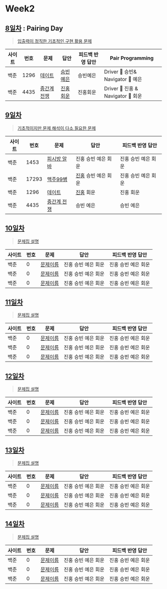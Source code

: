 # Week2

## [8일차](Day8) : Pairing Day

> [입출력이 정직한 기초적인 구현 활용 문제](https://www.acmicpc.net/group/workbook/view/9797/28820)

| 사이트 | 번호 | 문제                                                | 답안                                         | 피드백 반영 답안  | Pair Programming |
| ------ | ---- | --------------------------------------------------- | -------------------------------------------- | ----------------- | ----------------- |
| 백준   | 1296 | [데이트](https://www.acmicpc.net/problem/1296)      | [승빈예은](Day8/bj1296_wsblye.java) | 승빈예은 | Driver 🚗 승빈& Navigator 🧭 예은 |
| 백준   | 4435 | [중간계 전쟁](https://www.acmicpc.net/problem/4435) | [진홍회운](Day8/bj4435_kjhjhw.java) | 진홍회운 | Driver 🚗 진홍 & Navigator 🧭 회운 |

## [9일차](Day9)

> [기초적이지만 문제 해석이 다소 필요한 문제](https://www.acmicpc.net/group/workbook/view/9797/28871)

| 사이트 | 번호  | 문제                                                                       | 답안                | 피드백 반영 답안    |
| ------ | ----- | -------------------------------------------------------------------------- | ------------------- | ------------------- |
| 백준   | 1453 | [피시방 알바](https://www.acmicpc.net/problem/1453) | 진홍 승빈 예은 회운 | 진홍 승빈 예은 회운 |
| 백준   | 17293 | [맥주99병](https://www.acmicpc.net/problem/17293)                          | [진홍](Day9/bj17293_kjh.java) 승빈 예은 회운 | 진홍 승빈 예은 회운 |
| 백준   | 1296 | [데이트](https://www.acmicpc.net/problem/1296)      | [진홍](Day9/bj1296_kjh.java) 회운 | 진홍 회운 |
| 백준   | 4435 | [중간계 전쟁](https://www.acmicpc.net/problem/4435) | 승빈 예은 | 승빈 예은 |

## [10일차](Day10)

> [문제집 설명](문제집링크)

| 사이트 | 번호 | 문제                 | 답안                | 피드백 반영 답안    |
| ------ | ---- | -------------------- | ------------------- | ------------------- |
| 백준   | 0    | [문제이름](문제링크) | 진홍 승빈 예은 회운 | 진홍 승빈 예은 회운 |
| 백준   | 0    | [문제이름](문제링크) | 진홍 승빈 예은 회운 | 진홍 승빈 예은 회운 |
| 백준   | 0    | [문제이름](문제링크) | 진홍 승빈 예은 회운 | 진홍 승빈 예은 회운 |

## [11일차](Day11)

> [문제집 설명](문제집링크)

| 사이트 | 번호 | 문제                 | 답안                | 피드백 반영 답안    |
| ------ | ---- | -------------------- | ------------------- | ------------------- |
| 백준   | 0    | [문제이름](문제링크) | 진홍 승빈 예은 회운 | 진홍 승빈 예은 회운 |
| 백준   | 0    | [문제이름](문제링크) | 진홍 승빈 예은 회운 | 진홍 승빈 예은 회운 |
| 백준   | 0    | [문제이름](문제링크) | 진홍 승빈 예은 회운 | 진홍 승빈 예은 회운 |

## [12일차](Day12)

> [문제집 설명](문제집링크)

| 사이트 | 번호 | 문제                 | 답안                | 피드백 반영 답안    |
| ------ | ---- | -------------------- | ------------------- | ------------------- |
| 백준   | 0    | [문제이름](문제링크) | 진홍 승빈 예은 회운 | 진홍 승빈 예은 회운 |
| 백준   | 0    | [문제이름](문제링크) | 진홍 승빈 예은 회운 | 진홍 승빈 예은 회운 |
| 백준   | 0    | [문제이름](문제링크) | 진홍 승빈 예은 회운 | 진홍 승빈 예은 회운 |

## [13일차](Day13)

> [문제집 설명](문제집링크)

| 사이트 | 번호 | 문제                 | 답안                | 피드백 반영 답안    |
| ------ | ---- | -------------------- | ------------------- | ------------------- |
| 백준   | 0    | [문제이름](문제링크) | 진홍 승빈 예은 회운 | 진홍 승빈 예은 회운 |
| 백준   | 0    | [문제이름](문제링크) | 진홍 승빈 예은 회운 | 진홍 승빈 예은 회운 |
| 백준   | 0    | [문제이름](문제링크) | 진홍 승빈 예은 회운 | 진홍 승빈 예은 회운 |

## [14일차](Day14)

> [문제집 설명](문제집링크)

| 사이트 | 번호 | 문제                 | 답안                | 피드백 반영 답안    |
| ------ | ---- | -------------------- | ------------------- | ------------------- |
| 백준   | 0    | [문제이름](문제링크) | 진홍 승빈 예은 회운 | 진홍 승빈 예은 회운 |
| 백준   | 0    | [문제이름](문제링크) | 진홍 승빈 예은 회운 | 진홍 승빈 예은 회운 |
| 백준   | 0    | [문제이름](문제링크) | 진홍 승빈 예은 회운 | 진홍 승빈 예은 회운 |
